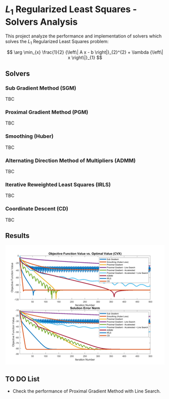 # ${L}_{1}$ Regularized Least Squares - Solvers Analysis
This project analyze the performance and implementation of solvers which solves the ${L}_{1}$ Regularized Least Squares problem:

$$ \arg \min_{x} \frac{1}{2} {\left\| A x - b \right|}_{2}^{2} + \lambda {\left\| x \right\|}_{1} $$

## Solvers

### Sub Gradient Method (SGM)
TBC

### Proximal Gradient Method (PGM)
TBC

### Smoothing (Huber)
TBC

### Alternating Direction Method of Multipliers (ADMM)
TBC

### Iterative Reweighted Least Squares (IRLS)
TBC

### Coordinate Descent (CD)
TBC

## Results

![](Figure0001.png)

## TO DO List
 *  Check the performance of Proximal Gradient Method with Line Search.
